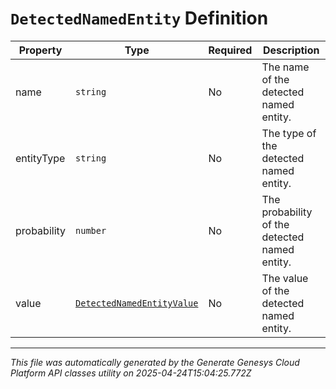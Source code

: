 # `DetectedNamedEntity` Definition

| Property | Type | Required | Description |
|----------|------|----------|-------------|
| name | `string` | No | The name of the detected named entity. |
| entityType | `string` | No | The type of the detected named entity. |
| probability | `number` | No | The probability of the detected named entity. |
| value | [`DetectedNamedEntityValue`](detectednamedentityvalue-definition.md) | No | The value of the detected named entity. |

---

*This file was automatically generated by the Generate Genesys Cloud Platform API classes utility on 2025-04-24T15:04:25.772Z*